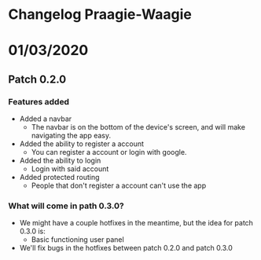 # Changelog Praagie-Waagie 

# 01/03/2020
## Patch 0.2.0
### Features added
- Added a navbar
    - The navbar is on the bottom of the device's screen, and will make navigating the app easy.
- Added the ability to register a account
    - You can register a account or login with google.
- Added the ability to login
    - Login with said account
- Added protected routing
    - People that don't register a account can't use the app

### What will come in path 0.3.0?
- We might have a couple hotfixes in the meantime, but the idea for patch 0.3.0 is:
    - Basic functioning user panel
- We'll fix bugs in the hotfixes between patch 0.2.0 and patch 0.3.0


